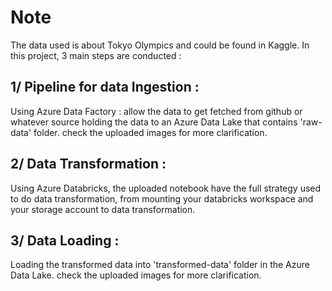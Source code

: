 # Note 
The data used is about Tokyo Olympics and could be found in Kaggle. In this project, 3 main steps are conducted :
## 1/ Pipeline for data Ingestion :
Using Azure Data Factory : allow the data to get fetched from github or whatever source holding the data to an Azure Data Lake that contains 'raw-data' folder.
check the uploaded images for more clarification.
## 2/ Data Transformation :
Using Azure Databricks, the uploaded notebook have the full strategy used to do data transformation, from mounting your databricks workspace and your storage account to data transformation.
## 3/ Data Loading :
Loading the transformed data into 'transformed-data' folder in the Azure Data Lake.
check the uploaded images for more clarification.

